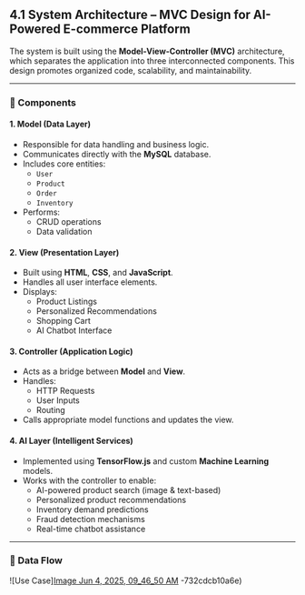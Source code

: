 ## 4.1 System Architecture – MVC Design for AI-Powered E-commerce Platform

The system is built using the **Model-View-Controller (MVC)** architecture, which separates the application into three interconnected components. This design promotes organized code, scalability, and maintainability.

---

### 🧱 Components

#### 1. Model (Data Layer)
- Responsible for data handling and business logic.
- Communicates directly with the **MySQL** database.
- Includes core entities:
  - `User`
  - `Product`
  - `Order`
  - `Inventory`
- Performs:
  - CRUD operations
  - Data validation

#### 2. View (Presentation Layer)
- Built using **HTML**, **CSS**, and **JavaScript**.
- Handles all user interface elements.
- Displays:
  - Product Listings
  - Personalized Recommendations
  - Shopping Cart
  - AI Chatbot Interface

#### 3. Controller (Application Logic)
- Acts as a bridge between **Model** and **View**.
- Handles:
  - HTTP Requests
  - User Inputs
  - Routing
- Calls appropriate model functions and updates the view.

#### 4. AI Layer (Intelligent Services)
- Implemented using **TensorFlow.js** and custom **Machine Learning** models.
- Works with the controller to enable:
  - AI-powered product search (image & text-based)
  - Personalized product recommendations
  - Inventory demand predictions
  - Fraud detection mechanisms
  - Real-time chatbot assistance

---

### 🔁 Data Flow

![Use Case][Image Jun 4, 2025, 09_46_50 AM](https://github.com/user-attachments/assets/3d16f4f1-6e51-4f25-aba0-e9f0451dfc00)
-732cdcb10a6e)
